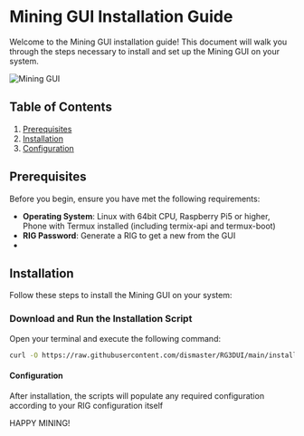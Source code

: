 # Mining GUI Installation Guide

Welcome to the Mining GUI installation guide! This document will walk you through the steps necessary to install and set up the Mining GUI on your system.

![Mining GUI](https://api.rg3d.eu:8443)

## Table of Contents
1. [Prerequisites](#prerequisites)
2. [Installation](#installation)
3. [Configuration](#configuration)

## Prerequisites

Before you begin, ensure you have met the following requirements:
- **Operating System**: Linux with 64bit CPU, Raspberry Pi5 or higher, Phone with Termux installed (including termix-api and termux-boot)
- **RIG Password**: Generate a RIG to get a new from the GUI
- 
## Installation

Follow these steps to install the Mining GUI on your system:

### Download and Run the Installation Script

Open your terminal and execute the following command:

```sh
curl -O https://raw.githubusercontent.com/dismaster/RG3DUI/main/install.sh && chmod +x install.sh && ./install.sh
```

#### Configuration

After installation, the scripts will populate any required configuration according to your RIG configuration itself

HAPPY MINING!
